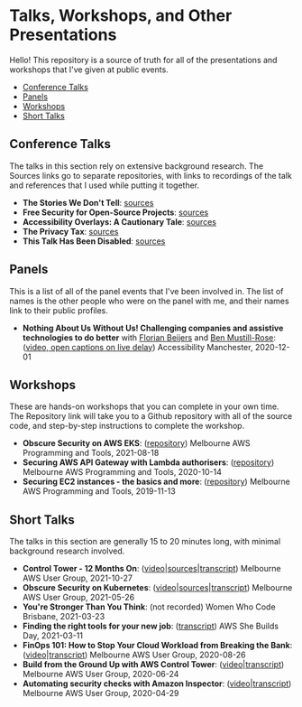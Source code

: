 # Talks, Workshops, and Other Presentations

Hello! This repository is a source of truth for all of the presentations and workshops that I've given at public events.

- [Conference Talks](#talks)
- [Panels](#panels)
- [Workshops](#workshops)
- [Short Talks](#lightning-talks)

## Conference Talks

The talks in this section rely on extensive background research.  The Sources links go to separate repositories, with links to recordings of the talk and references that I used while putting it together.

- **The Stories We Don't Tell**: [sources](https://github.com/lisushka/tswdt)
- **Free Security for Open-Source Projects**: [sources](https://github.com/lisushka/free-security)
- **Accessibility Overlays: A Cautionary Tale**: [sources](https://github.com/lisushka/overlays)
- **The Privacy Tax**: [sources](https://github.com/lisushka/privacy-tax)
- **This Talk Has Been Disabled**: [sources](https://github.com/lisushka/tthbd)

## Panels

This is a list of all of the panel events that I've been involved in.  The list of names is the other people who were on the panel with me, and their names link to their public profiles.

- **Nothing About Us Without Us! Challenging companies and assistive technologies to do better** with [Florian Beijers](https://twitter.com/zersiax) and [Ben Mustill-Rose](https://twitter.com/bmustillrose): ([video, open captions on live delay](https://www.youtube.com/watch?v=eYKe6si3Q9Y)) Accessibility Manchester, 2020-12-01

## Workshops

These are hands-on workshops that you can complete in your own time.  The Repository link will take you to a Github repository with all of the source code, and step-by-step instructions to complete the workshop.

- **Obscure Security on AWS EKS**: ([repository](https://github.com/lisushka/obscure-security)) Melbourne AWS Programming and Tools, 2021-08-18
- **Securing AWS API Gateway with Lambda authorisers**: ([repository](https://github.com/lisushka/secure-api-gateway)) Melbourne AWS Programming and Tools, 2020-10-14
- **Securing EC2 instances - the basics and more**: ([repository](https://github.com/lisushka/secure-ec2)) Melbourne AWS Programming and Tools, 2019-11-13

## Short Talks

The talks in this section are generally 15 to 20 minutes long, with minimal background research involved.

- **Control Tower - 12 Months On**: ([video](https://youtube.com/watch?v=2i92kWaU9Zk?t=1366)|[sources](https://github.com/lisushka/talks/blob/main/sources/control-tower-12.md)|[transcript](https://github.com/lisushka/talks/blob/main/transcripts/control-tower-12.md)) Melbourne AWS User Group, 2021-10-27
- **Obscure Security on Kubernetes**: ([video](https://youtube.com/watch?v=T9PDcKDHjAI&t=2128)|[sources](https://github.com/lisushka/talks/blob/main/sources/obscure-security.md)|[transcript](https://github.com/lisushka/talks/blob/main/transcripts/obscure-security.md)) Melbourne AWS User Group, 2021-05-26
- **You're Stronger Than You Think**: (not recorded) Women Who Code Brisbane, 2021-03-23
- **Finding the right tools for your new job**: ([transcript](https://github.com/lisushka/talks/blob/main/transcripts/right-tools.md)) AWS She Builds Day, 2021-03-11
- **FinOps 101: How to Stop Your Cloud Workload from Breaking the Bank**: ([video](https://youtube.com/watch?v=AgE-sZFN308&t=1885)|[transcript](https://github.com/lisushka/talks/blob/main/transcripts/finops.md)) Melbourne AWS User Group, 2020-08-26
- **Build from the Ground Up with AWS Control Tower**: ([video](https://youtube.com/watch?v=h8XEyF_k8dE&t=2021)|[transcript](https://github.com/lisushka/talks/blob/main/transcripts/control-tower.md)) Melbourne AWS User Group, 2020-06-24
- **Automating security checks with Amazon Inspector**: ([video](https://youtube.com/watch?v=iBlnPqmccNQ&t=1665)|[transcript](https://github.com/lisushka/talks/blob/main/transcripts/amazon-inspector.md)) Melbourne AWS User Group, 2020-04-29
